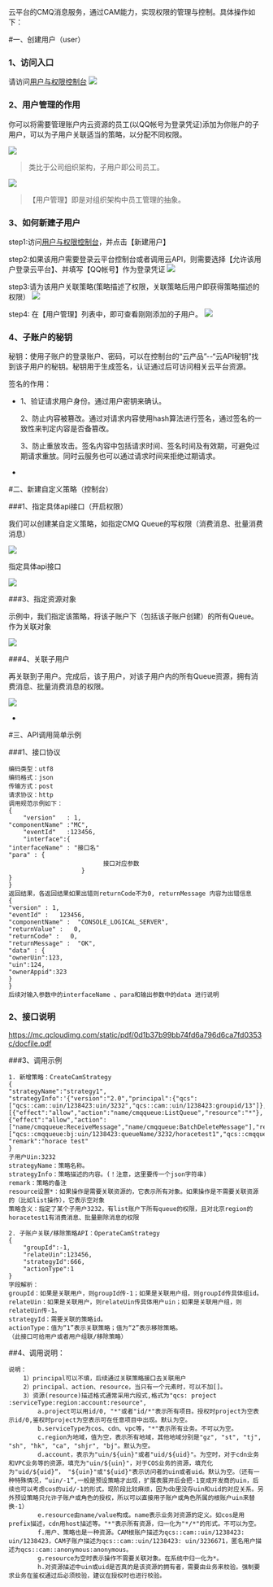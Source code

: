 云平台的CMQ消息服务，通过CAM能力，实现权限的管理与控制。具体操作如下：


#一、创建用户（user）



### 1、访问入口
请访问[用户与权限控制台](http://console.tce.fsphere.cn/cam)
![](https://mccdn.qcloud.com/static/img/bc95b9e687ddb4c8eba5481f04af3e7a/image.png)

### 2、用户管理的作用
你可以将需要管理账户内云资源的员工(以QQ帐号为登录凭证)添加为你账户的子用户，可以为子用户关联适当的策略，以分配不同权限。

![](https://mccdn.qcloud.com/static/img/10728645b9bf6e48b3c1f61e6d3caa28/image.png)
> 类比于公司组织架构，子用户即公司员工。

![](https://mccdn.qcloud.com/static/img/104e9ca6e0e22db0efe4795adbae9f5b/image.png)
> 【用户管理】即是对组织架构中员工管理的抽象。

### 3、如何新建子用户
step1:访问[用户与权限控制台](http://console.tce.fsphere.cn/cam)，并点击【新建用户】

step2:如果该用户需要登录云平台控制台或者调用云API，则需要选择【允许该用户登录云平台】、并填写【QQ帐号】作为登录凭证
![](https://mccdn.qcloud.com/static/img/717db35eae2332917a152eb69e8b4339/image.png)

step3:请为该用户关联策略(策略描述了权限，关联策略后用户即获得策略描述的权限）
![](https://mccdn.qcloud.com/static/img/6554d84d46a16ea7f708402600bfe08b/image.png)

step4: 在【用户管理】列表中，即可查看刚刚添加的子用户。
![](https://mccdn.qcloud.com/static/img/f25458bc47e905348883376d3d645244/image.png)


### 4、子账户的秘钥

秘钥：使用子账户的登录账户、密码，可以在控制台的“云产品”--“云API秘钥”找到该子用户的秘钥。秘钥用于生成签名，认证通过后可访问相关云平台资源。

签名的作用：

- 1、验证请求用户身份。通过用户密钥来确认。
 
  2、防止内容被篡改。通过对请求内容使用hash算法进行签名，通过签名的一致性来判定内容是否备篡改。
 
  3、防止重放攻击。签名内容中包括请求时间、签名时间及有效期，可避免过期请求重放。同时云服务也可以通过请求时间来拒绝过期请求。



-



#二、新建自定义策略（控制台）



###1、指定具体api接口（开启权限）

我们可以创建某自定义策略，如指定CMQ Queue的写权限（消费消息、批量消费消息）

![](https://mc.qcloudimg.com/static/img/ebe81c0f3661863f9961db0c5716081d/image.png)

指定具体api接口


![](https://mc.qcloudimg.com/static/img/6237ef0c57ef39db790e19638f4e1bc5/image.png)




###3、指定资源对象

示例中，我们指定该策略，将该子账户下（包括该子账户创建）的所有Queue。作为关联对象


![](https://mc.qcloudimg.com/static/img/ee8053f051805493d53d6f4f67f2d531/image.png)



###4、关联子用户

再关联到子用户。完成后，该子用户，对该子用户内的所有Queue资源，拥有消费消息、批量消费消息的权限。


![](https://mc.qcloudimg.com/static/img/0bfdf9df7ad29dbae8e51c28904be972/image.png)


-



#三、API调用简单示例

###1、接口协议

```
编码类型：utf8
编码格式：json
传输方式：post
请求协议：http
调用规范示例如下：
{
	"version"	: 1,
"componentName"	:"MC",
	"eventId"	:123456,
	"interface":{
"interfaceName" : "接口名"
"para" : {
                          接口对应参数
                    }
}
}
返回结果，各返回结果如果出错则returnCode不为0, returnMessage 内容为出错信息
{
"version" : 1,
"eventId" :   123456,
"componentName" :  "CONSOLE_LOGICAL_SERVER",
"returnValue" :   0,
"returnCode" :   0,
"returnMessage" :  "OK",
"data" : {
"ownerUin":123,
"uin":124,
"ownerAppid":323
}
}
后续对输入参数中的interfaceName 、para和输出参数中的data 进行说明

```


### 2、接口说明



https://mc.qcloudimg.com/static/pdf/0d1b37b99bb74fd6a796d6ca7fd0353c/docfile.pdf




###3、调用示例

```
1. 新增策略：CreateCamStrategy
{
"strategyName":"strategy1",
"strategyInfo":'{"version":"2.0","principal":{"qcs":["qcs::cam::uin/1238423:uin/3232","qcs::cam::uin/1238423:groupid/13"]},"statement":[{"effect":"allow","action":"name/cmqqueue:ListQueue","resource":"*"},{"effect":"allow","action":["name/cmqqueue:ReceiveMessage","name/cmqqueue:BatchDeleteMessage"],"resource":["qcs::cmqqueue:bj:uin/1238423:queueName/3232/horacetest1","qcs::cmqqueue:bj:uin/1238423:queueName/3232/horacetest1"]}]}',
"remark":"horace test"
}
子用户Uin:3232
strategyName：策略名称。
strategyInfo：策略描述的内容。(！注意，这里要传一个json字符串)
remark：策略的备注
resource设置*：如果操作是需要关联资源的，它表示所有对象。如果操作是不需要关联资源的（比如list操作），它表示空对象
策略含义：指定了某个子用户3232，有list账户下所有queue的权限，且对北京region的horacetest1有消费消息、批量删除消息的权限

```

```
2. 子账户关联/移除策略API：OperateCamStrategy
{
	"groupId":-1,
	"relateUin":123456,
	"strategyId":666,
	"actionType":1
}
字段解析：
groupId：如果是关联用户，则groupId传-1；如果是关联用户组，则groupId传具体组id。
relateUin：如果是关联用户，则relateUin传具体用户uin；如果是关联用户组，则relateUin传-1。
strategyId：需要关联的策略id。
actionType：值为“1”表示关联策略；值为“2”表示移除策略。
（此接口可给用户或者用户组联/移除策略）
```



##4、调用说明：

```
说明：
	1）principal可以不填，后续通过关联策略接口去关联用户
	2）principal、action、resource，当只有一个元素时，可以不加[]。
	3）资源(resource)描述格式通常采用六段式,格式为"qcs: project :serviceType:region:account:resource",
		a.project可以用id/0, "*"或者"id/*"表示所有项目。授权时project为空表示id/0,鉴权时project为空表示可在任意项目中出现。默认为空。
		b.serviceType为cos、cdn、vpc等，"*"表示所有业务。不可以为空。
		c.region为地域，值为空，表示所有地域，其他地域分别是"gz", "st", "tj", "sh", "hk", "ca", "shjr", "bj"。默认为空。
		d.account，表示为"uin/${uin}"或者"uid/${uid}"。为空时，对于cdn业务和VPC业务等的资源，填充为"uin/${uin}"，对于COS业务的资源，填充化为"uid/${uid}“， "${uin}"或"${uid}"表示访问者的uin或者uid。默认为空。（还有一种特殊情况，“uin/-1”,一般是预设策略才出现，扩展表展开后会把-1变成开发商的uin，后续也可以考虑cos的uid/-1的形式，现阶段比较麻烦，因为db里没存uin和uid的对应关系。另外预设策略只允许子账户或角色的授权，所以可以直接用子账户或角色所属的根账户uin来替换-1）
		e.resource由name/value构成。name表示业务对资源的定义。如cos是用prefix描述，cdn用host描述等。"*"表示所有资源，归一化为"*/*"的形式。不可以为空。
		f.用户、策略也是一种资源。CAM根账户描述为qcs::cam::uin/1238423: uin/1238423，CAM子账户描述为qcs::cam::uin/1238423: uin/3236671，匿名用户描述为qcs::cam::anonymous:anonymous。
	    g.resource为空时表示操作不需要关联对象。在系统中归一化为*。
        h.对资源描述中uin或uid是否真的是该资源的拥有者，需要由业务来校验。强制要求业务在鉴权通过后必须校验，建议在授权时也进行校验。 
        
```